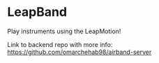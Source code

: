 # LeapBand
Play instruments using the LeapMotion!

Link to backend repo with more info: https://github.com/omarchehab98/airband-server
